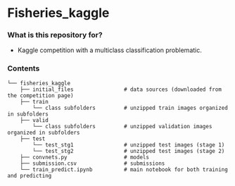 # Fisheries_kaggle #
### What is this repository for? 

* Kaggle competition with a multiclass classification problematic.


### Contents

```
└── fisheries_kaggle
    ├── initial_files                # data sources (downloaded from the competition page) 
    ├── train
        └── class subfolders         # unzipped train images organized in subfolders
    ├── valid
        └── class subfolders         # unzipped validation images organized in subfolders
    ├── test
        └── test_stg1                # unzipped test images (stage 1)
        └── test_stg2                # unzipped test images (stage 2)
    ├── convnets.py                  # models
    ├── submission.csv               # submissions
    └── train_predict.ipynb          # main notebook for both training and predicting
```
